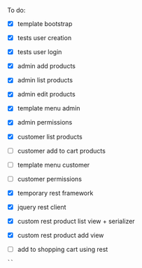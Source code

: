 To do:
- [x] template bootstrap
- [x] tests user creation
- [x] tests user login

- [x] admin add products
- [x] admin list products
- [x] admin edit products
- [x] template menu admin
- [x] admin permissions

- [x] customer list products
- [ ] customer add to cart products
- [ ] template menu customer
- [ ] customer permissions

- [x] temporary rest framework
- [x] jquery rest client

- [x] custom rest product list view + serializer
- [x] custom rest product add view
- [ ] add to shopping cart using rest
~~~~ 
``
